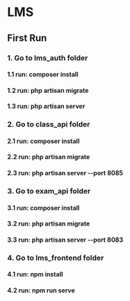 # LMS

## First Run

### 1. Go to lms_auth folder
#### 1.1  run: composer install
#### 1.2  run: php artisan migrate
#### 1.3  run: php artisan server


### 2. Go to class_api folder
#### 2.1  run: composer install
#### 2.2  run: php artisan migrate
#### 2.3  run: php artisan server --port 8085


### 3. Go to exam_api folder
#### 3.1  run: composer install
#### 3.2  run: php artisan migrate
#### 3.3  run: php artisan server --port 8083


### 4. Go to lms_frontend folder
#### 4.1  run: npm install
#### 4.2  run: npm run serve
